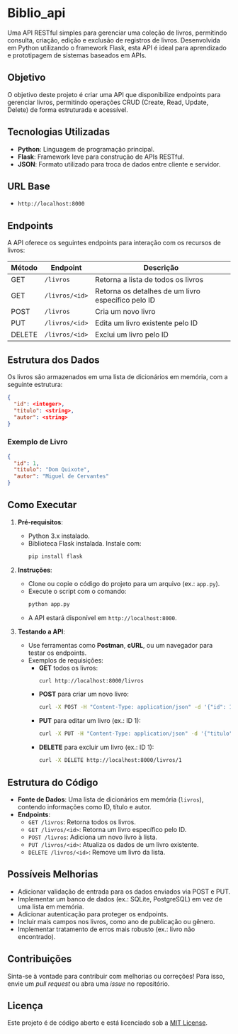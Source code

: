 

# Biblio_api

Uma API RESTful simples para gerenciar uma coleção de livros, permitindo consulta, criação, edição e exclusão de registros de livros. Desenvolvida em Python utilizando o framework Flask, esta API é ideal para aprendizado e prototipagem de sistemas baseados em APIs.

## Objetivo
O objetivo deste projeto é criar uma API que disponibilize endpoints para gerenciar livros, permitindo operações CRUD (Create, Read, Update, Delete) de forma estruturada e acessível.

## Tecnologias Utilizadas
- **Python**: Linguagem de programação principal.
- **Flask**: Framework leve para construção de APIs RESTful.
- **JSON**: Formato utilizado para troca de dados entre cliente e servidor.

## URL Base
- `http://localhost:8000`

## Endpoints
A API oferece os seguintes endpoints para interação com os recursos de livros:

| Método | Endpoint                | Descrição                          |
|--------|-------------------------|------------------------------------|
| GET    | `/livros`              | Retorna a lista de todos os livros |
| GET    | `/livros/<id>`         | Retorna os detalhes de um livro específico pelo ID |
| POST   | `/livros`              | Cria um novo livro                |
| PUT    | `/livros/<id>`         | Edita um livro existente pelo ID   |
| DELETE | `/livros/<id>`         | Exclui um livro pelo ID           |

## Estrutura dos Dados
Os livros são armazenados em uma lista de dicionários em memória, com a seguinte estrutura:
```json
{
  "id": <integer>,
  "titulo": <string>,
  "autor": <string>
}
```

### Exemplo de Livro
```json
{
  "id": 1,
  "titulo": "Dom Quixote",
  "autor": "Miguel de Cervantes"
}
```

## Como Executar
1. **Pré-requisitos**:
   - Python 3.x instalado.
   - Biblioteca Flask instalada. Instale com:
     ```bash
     pip install flask
     ```

2. **Instruções**:
   - Clone ou copie o código do projeto para um arquivo (ex.: `app.py`).
   - Execute o script com o comando:
     ```bash
     python app.py
     ```
   - A API estará disponível em `http://localhost:8000`.

3. **Testando a API**:
   - Use ferramentas como **Postman**, **cURL**, ou um navegador para testar os endpoints.
   - Exemplos de requisições:
     - **GET** todos os livros:
       ```bash
       curl http://localhost:8000/livros
       ```
     - **POST** para criar um novo livro:
       ```bash
       curl -X POST -H "Content-Type: application/json" -d '{"id": 11, "titulo": "Novo Livro", "autor": "Autor Exemplo"}' http://localhost:8000/livros
       ```
     - **PUT** para editar um livro (ex.: ID 1):
       ```bash
       curl -X PUT -H "Content-Type: application/json" -d '{"titulo": "Dom Quixote Editado", "autor": "Miguel de Cervantes"}' http://localhost:8000/livros/1
       ```
     - **DELETE** para excluir um livro (ex.: ID 1):
       ```bash
       curl -X DELETE http://localhost:8000/livros/1
       ```

## Estrutura do Código
- **Fonte de Dados**: Uma lista de dicionários em memória (`livros`), contendo informações como ID, título e autor.
- **Endpoints**:
  - `GET /livros`: Retorna todos os livros.
  - `GET /livros/<id>`: Retorna um livro específico pelo ID.
  - `POST /livros`: Adiciona um novo livro à lista.
  - `PUT /livros/<id>`: Atualiza os dados de um livro existente.
  - `DELETE /livros/<id>`: Remove um livro da lista.

## Possíveis Melhorias
- Adicionar validação de entrada para os dados enviados via POST e PUT.
- Implementar um banco de dados (ex.: SQLite, PostgreSQL) em vez de uma lista em memória.
- Adicionar autenticação para proteger os endpoints.
- Incluir mais campos nos livros, como ano de publicação ou gênero.
- Implementar tratamento de erros mais robusto (ex.: livro não encontrado).

## Contribuições
Sinta-se à vontade para contribuir com melhorias ou correções! Para isso, envie um *pull request* ou abra uma *issue* no repositório.

## Licença
Este projeto é de código aberto e está licenciado sob a [MIT License](https://opensource.org/licenses/MIT).
